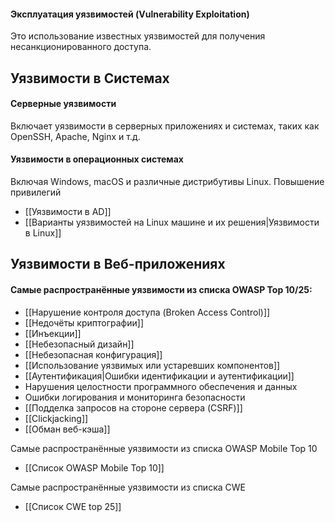 
#### Эксплуатация уязвимостей (Vulnerability Exploitation)
Это использование известных уязвимостей для получения несанкционированного доступа.

## Уязвимости в Системах
#### Серверные уязвимости 
Включает уязвимости в серверных приложениях и системах, таких как OpenSSH, Apache, Nginx и т.д.
#### Уязвимости в операционных системах
Включая Windows, macOS и различные дистрибутивы Linux. Повышение привилегий
- [[Уязвимости в AD]]
- [[Варианты уязвимостей на Linux машине и их решения|Уязвимости в Linux]]

## Уязвимости в Веб-приложениях

#### Самые распространённые уязвимости из списка OWASP Top 10/25: 
- [[Нарушение контроля доступа (Broken Access Control)]]
- [[Недочёты криптографии]]
- [[Инъекции]]
- [[Небезопасный дизайн]]
- [[Небезопасная конфигурация]]
- [[Использование уязвимых или устаревших компонентов]]
- [[Аутентификация|Ошибки идентификации и аутентификации]]
- Нарушения целостности программного обеспечения и данных
- Ошибки логирования и мониторинга безопасности
- [[Подделка запросов на стороне сервера (CSRF)]]
- [[Clickjacking]]
- [[Обман веб-кэша]]


Самые распространённые уязвимости из списка OWASP Mobile Top 10
- [[Список OWASP Mobile Top 10]]

Самые распространённые уязвимости из списка CWE
- [[Список CWE top 25]]
